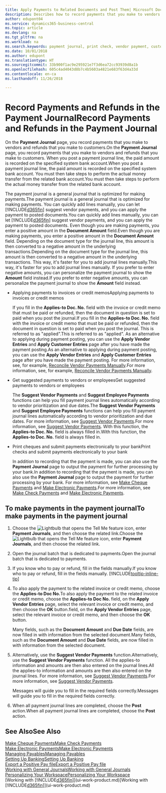 ```yaml
---
title: Apply Payments to Related Documents and Post Them| Microsoft Docs
description: Describes how to record payments that you make to vendors and refunds that you make to customers.
author: edupont04
ms.service: dynamics365-business-central
ms.topic: article
ms.devlang: na
ms.tgt_pltfrm: na
ms.workload: na
ms.search.keywords: payment journal, print check, vendor payment, customer refund, creditor, debt, balance due, AP
ms.date: 10/01/2018
ms.author: edupont
ms.translationtype: HT
ms.sourcegitcommit: 33b900f1ac9e295921e7f3d6ea72cc93939d8a1b
ms.openlocfilehash: 605c4ad4043d8b7c4b5603a4821e683f63d4a33d
ms.contentlocale: en-ca
ms.lasthandoff: 11/26/2018

---
```

# <a name="record-payments-and-refunds-in-the-payment-journal"></a><span data-ttu-id="b9677-103">Record Payments and Refunds in the Payment Journal</span><span class="sxs-lookup"><span data-stu-id="b9677-103">Record Payments and Refunds in the Payment Journal</span></span>

<span data-ttu-id="b9677-104">On the **Payment Journal** page, you record payments that you make to vendors and refunds that you make to customers.</span><span class="sxs-lookup"><span data-stu-id="b9677-104">On the **Payment Journal** page, you record payments that you make to vendors and refunds that you make to customers.</span></span> <span data-ttu-id="b9677-105">When you post a payment journal line, the paid amount is recorded on the specified system bank account.</span><span class="sxs-lookup"><span data-stu-id="b9677-105">When you post a payment journal line, the paid amount is recorded on the specified system bank account.</span></span> <span data-ttu-id="b9677-106">You must then take steps to perform the actual money transfer from the related bank account.</span><span class="sxs-lookup"><span data-stu-id="b9677-106">You must then take steps to perform the actual money transfer from the related bank account.</span></span>  

<span data-ttu-id="b9677-107">The payment journal is a general journal that is optimized for making payments.</span><span class="sxs-lookup"><span data-stu-id="b9677-107">The payment journal is a general journal that is optimized for making payments.</span></span> <span data-ttu-id="b9677-108">You can quickly add lines manually, you can let [!INCLUDE[d365fin](includes/d365fin_md.md)] suggest vendor payments, and you can apply the payment to posted documents.</span><span class="sxs-lookup"><span data-stu-id="b9677-108">You can quickly add lines manually, you can let [!INCLUDE[d365fin](includes/d365fin_md.md)] suggest vendor payments, and you can apply the payment to posted documents.</span></span> <span data-ttu-id="b9677-109">Even though you are making payments, you enter a positive amount in the **Document Amount** field.</span><span class="sxs-lookup"><span data-stu-id="b9677-109">Even though you are making payments, you enter a positive amount in the **Document Amount** field.</span></span> <span data-ttu-id="b9677-110">Depending on the document type for the journal line, this amount is then converted to a negative amount in the underlying transactions.</span><span class="sxs-lookup"><span data-stu-id="b9677-110">Depending on the document type for the journal line, this amount is then converted to a negative amount in the underlying transactions.</span></span> <span data-ttu-id="b9677-111">This way, it's faster for you to add journal lines manually.</span><span class="sxs-lookup"><span data-stu-id="b9677-111">This way, it's faster for you to add journal lines manually.</span></span> <span data-ttu-id="b9677-112">If you prefer to enter negative amounts, you can personalize the payment journal to show the **Amount** field instead.</span><span class="sxs-lookup"><span data-stu-id="b9677-112">If you prefer to enter negative amounts, you can personalize the payment journal to show the **Amount** field instead.</span></span>  

- <span data-ttu-id="b9677-113">Applying payments to invoices or credit memos</span><span class="sxs-lookup"><span data-stu-id="b9677-113">Applying payments to invoices or credit memos</span></span>

    <span data-ttu-id="b9677-114">If you fill in the **Applies-to Doc. No.** field with the invoice or credit memo that must be paid or refunded, then the document in question is set to paid when you post the journal.</span><span class="sxs-lookup"><span data-stu-id="b9677-114">If you fill in the **Applies-to Doc. No.** field with the invoice or credit memo that must be paid or refunded, then the document in question is set to paid when you post the journal.</span></span> <span data-ttu-id="b9677-115">This is referred to as "applied".</span><span class="sxs-lookup"><span data-stu-id="b9677-115">This is referred to as "applied".</span></span> <span data-ttu-id="b9677-116">As an alternative to applying during payment posting, you can use the **Apply Vendor Entries** and **Apply Customer Entries** page after you have made the payment posting.</span><span class="sxs-lookup"><span data-stu-id="b9677-116">As an alternative to applying during payment posting, you can use the **Apply Vendor Entries** and **Apply Customer Entries** page after you have made the payment posting.</span></span> <span data-ttu-id="b9677-117">For more information, see, for example, [Reconcile Vendor Payments Manually](payables-how-apply-purchase-transactions-manually.md).</span><span class="sxs-lookup"><span data-stu-id="b9677-117">For more information, see, for example, [Reconcile Vendor Payments Manually](payables-how-apply-purchase-transactions-manually.md).</span></span>  

- <span data-ttu-id="b9677-118">Get suggested payments to vendors or employees</span><span class="sxs-lookup"><span data-stu-id="b9677-118">Get suggested payments to vendors or employees</span></span> 

    <span data-ttu-id="b9677-119">The **Suggest Vendor Payments** and **Suggest Employee Payments** functions can help you fill payment journal lines automatically according to vendor prioritization and due dates.</span><span class="sxs-lookup"><span data-stu-id="b9677-119">The **Suggest Vendor Payments** and **Suggest Employee Payments** functions can help you fill payment journal lines automatically according to vendor prioritization and due dates.</span></span> <span data-ttu-id="b9677-120">For more information, see [Suggest Vendor Payments](payables-how-suggest-vendor-payments.md).</span><span class="sxs-lookup"><span data-stu-id="b9677-120">For more information, see [Suggest Vendor Payments](payables-how-suggest-vendor-payments.md).</span></span> <span data-ttu-id="b9677-121">With this function, the **Applies-to Doc. No.** field is always filled in.</span><span class="sxs-lookup"><span data-stu-id="b9677-121">With this function, the **Applies-to Doc. No.** field is always filled in.</span></span>  

- <span data-ttu-id="b9677-122">Print cheques and submit payments electronically to your bank</span><span class="sxs-lookup"><span data-stu-id="b9677-122">Print checks and submit payments electronically to your bank</span></span>

    <span data-ttu-id="b9677-123">In addition to recording that the payment is made, you can also use the **Payment Journal** page to output the payment for further processing by your bank.</span><span class="sxs-lookup"><span data-stu-id="b9677-123">In addition to recording that the payment is made, you can also use the **Payment Journal** page to output the payment for further processing by your bank.</span></span> <span data-ttu-id="b9677-124">For more information, see [Make Cheque Payments](payables-how-work-checks.md) and [Make Electronic Payments](payables-how-export-payments-bank-file.md).</span><span class="sxs-lookup"><span data-stu-id="b9677-124">For more information, see [Make Check Payments](payables-how-work-checks.md) and [Make Electronic Payments](payables-how-export-payments-bank-file.md).</span></span>  

## <a name="to-make-payments-in-the-payment-journal"></a><span data-ttu-id="b9677-125">To make payments in the payment journal</span><span class="sxs-lookup"><span data-stu-id="b9677-125">To make payments in the payment journal</span></span> 

1. <span data-ttu-id="b9677-126">Choose the ![Lightbulb that opens the Tell Me feature](media/ui-search/search_small.png "Tell me what you want to do") icon, enter **Payment Journals**, and then choose the related link.</span><span class="sxs-lookup"><span data-stu-id="b9677-126">Choose the ![Lightbulb that opens the Tell Me feature](media/ui-search/search_small.png "Tell me what you want to do") icon, enter **Payment Journals**, and then choose the related link.</span></span>
2. <span data-ttu-id="b9677-127">Open the journal batch that is dedicated to payments.</span><span class="sxs-lookup"><span data-stu-id="b9677-127">Open the journal batch that is dedicated to payments.</span></span>
3. <span data-ttu-id="b9677-128">If you know who to pay or refund, fill in the fields manually.</span><span class="sxs-lookup"><span data-stu-id="b9677-128">If you know who to pay or refund, fill in the fields manually.</span></span> [!INCLUDE[tooltip-inline-tip](includes/tooltip-inline-tip_md.md)]
4. <span data-ttu-id="b9677-129">To also apply the payment to the related invoice or credit memo, choose the **Applies-to Doc No.**</span><span class="sxs-lookup"><span data-stu-id="b9677-129">To also apply the payment to the related invoice or credit memo, choose the **Applies-to Doc No.**</span></span> <span data-ttu-id="b9677-130">field, on the **Apply Vendor Entries** page, select the relevant invoice or credit memo, and then choose the **OK** button.</span><span class="sxs-lookup"><span data-stu-id="b9677-130">field, on the **Apply Vendor Entries** page, select the relevant invoice or credit memo, and then choose the **OK** button.</span></span>

    <span data-ttu-id="b9677-131">Many fields, such as the **Document Amount** and **Due Date** fields, are now filled in with information from the selected document.</span><span class="sxs-lookup"><span data-stu-id="b9677-131">Many fields, such as the **Document Amount** and **Due Date** fields, are now filled in with information from the selected document.</span></span>
5. <span data-ttu-id="b9677-132">Alternatively, use the **Suggest Vendor Payments** function.</span><span class="sxs-lookup"><span data-stu-id="b9677-132">Alternatively, use the **Suggest Vendor Payments** function.</span></span> <span data-ttu-id="b9677-133">All the applies-to information and amounts are then also entered on the journal lines.</span><span class="sxs-lookup"><span data-stu-id="b9677-133">All the applies-to information and amounts are then also entered on the journal lines.</span></span> <span data-ttu-id="b9677-134">For more information, see [Suggest Vendor Payments](payables-how-suggest-vendor-payments.md).</span><span class="sxs-lookup"><span data-stu-id="b9677-134">For more information, see [Suggest Vendor Payments](payables-how-suggest-vendor-payments.md).</span></span>

    <span data-ttu-id="b9677-135">Messages will guide you to fill in the required fields correctly.</span><span class="sxs-lookup"><span data-stu-id="b9677-135">Messages will guide you to fill in the required fields correctly.</span></span>
6.  <span data-ttu-id="b9677-136">When all payment journal lines are completed, choose the **Post** action.</span><span class="sxs-lookup"><span data-stu-id="b9677-136">When all payment journal lines are completed, choose the **Post** action.</span></span>

## <a name="see-also"></a><span data-ttu-id="b9677-137">See Also</span><span class="sxs-lookup"><span data-stu-id="b9677-137">See Also</span></span>
[<span data-ttu-id="b9677-138">Make Cheque Payments</span><span class="sxs-lookup"><span data-stu-id="b9677-138">Make Check Payments</span></span>](payables-how-work-checks.md)  
[<span data-ttu-id="b9677-139">Make Electronic Payments</span><span class="sxs-lookup"><span data-stu-id="b9677-139">Make Electronic Payments</span></span>](payables-how-export-payments-bank-file.md)  
[<span data-ttu-id="b9677-140">Managing Payables</span><span class="sxs-lookup"><span data-stu-id="b9677-140">Managing Payables</span></span>](payables-manage-payables.md)  
[<span data-ttu-id="b9677-141">Setting Up Banking</span><span class="sxs-lookup"><span data-stu-id="b9677-141">Setting Up Banking</span></span>](bank-setup-banking.md)  
[<span data-ttu-id="b9677-142">Export a Positive Pay file</span><span class="sxs-lookup"><span data-stu-id="b9677-142">Export a Positive Pay file</span></span>](finance-how-positive-pay.md)  
[<span data-ttu-id="b9677-143">Working with General Journals</span><span class="sxs-lookup"><span data-stu-id="b9677-143">Working with General Journals</span></span>](ui-work-general-journals.md)  
[<span data-ttu-id="b9677-144">Personalizing Your Workspace</span><span class="sxs-lookup"><span data-stu-id="b9677-144">Personalizing Your Workspace</span></span>](ui-personalization-user.md)  
<span data-ttu-id="b9677-145">[Working with [!INCLUDE[d365fin](includes/d365fin_md.md)]](ui-work-product.md)</span><span class="sxs-lookup"><span data-stu-id="b9677-145">[Working with [!INCLUDE[d365fin](includes/d365fin_md.md)]](ui-work-product.md)</span></span>  


